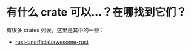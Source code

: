 # 有什么 crate 可以…？在哪找到它们？

有很多 crates 列表，这里是其中的一些：

- [rust-unofficial/awesome-rust](https://github.com/rust-unofficial/awesome-rust)
